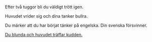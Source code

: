 Efter två tuggor bli du väldigt trött igen.

Huvudet vrider sig och dina tanker bullra.

Du märker att du har börjat tänker på engelska. Din svenska försvinner.

[Du blunda och huvudet träffar kudden.](../../english/marshmallow.md)